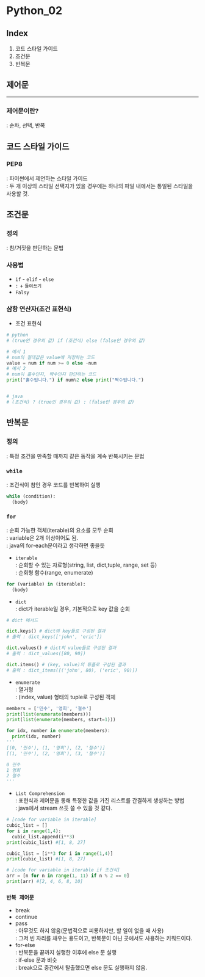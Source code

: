 # **Python_02**
## **Index**
1. 코드 스타일 가이드
2. 조건문
3. 반복문  
  
## **제어문**
---
### 제어문이란?  
: 순차, 선택, 반복  

## **코드 스타일 가이드**
### PEP8
: 파이썬에서 제언하는 스타일 가이드  
: 두 개 이상의 스타일 선택지가 있을 경우에는 하나의 파일 내에서는 통일된 스타일을 사용할 것.  

## **조건문**
### 정의
: 참/거짓을 판단하는 문법  
### 사용법
- `if` - `elif` - `else`
- `:` + `들여쓰기`
- `Falsy`
### 삼항 연산자(조건 표현식)
- 조건 표현식  
```python
# python 
# (true인 경우의 값) if (조건식) else (false인 경우의 값)

# 예시 1
# num의 절대값은 value에 저장하는 코드
value = num if num >= 0 else -num
# 예시 2
# num이 홀수인지, 짝수인지 판단하는 코드
print("홀수입니다.") if num%2 else print("짝수입니다.")


# java
# (조건식) ? (true인 경우의 값) : (false인 경우의 값)
```

## **반복문**
### 정의
: 특정 조건을 만족할 때까지 같은 동작을 계속 반복시키는 문법
### `while`  
: 조건식이 참인 경우 코드를 반복하여 실행
```python
while (condition):
  (body)
```
### `for`  
: 순회 가능한 객체(iterable)의 요소를 모두 순회  
: variable은 2개 이상이어도 됨.  
: java의 for-each문이라고 생각하면 좋을듯
- `iterable`  
: 순회할 수 있는 자료형(string, list, dict,tuple, range, set 등)  
: 순회형 함수(range, enumerate)
```python
for (variable) in (iterable):
  (body)
```
  - `dict`  
  : dict가 iterable일 경우, 기본적으로 key 값을 순회

```python
# dict 메서드

dict.keys() # dict의 key들로 구성된 결과
# 출력 : dict_keys(['john', 'eric'])

dict.values() # dict의 value들로 구성된 결과
# 출력 : dict_values([80, 90])

dict.items() # (key, value)의 튜플로 구성된 결과
# 출력 : dict_items([('john', 80), ('eric', 90)])
```
  - `enumerate`  
  : 열거형  
  : (index, value) 형태의 tuple로 구성된 객체

  ```python
  members = ['민수', '영희', '철수']
  print(list(enumerate(members)))
  print(list(enumerate(members, start=1)))

  for idx, number in enumerate(members):
    print(idx, number)
  '''
  [(0, '민수'), (1, '영희'), (2, '철수')]
  [(1, '민수'), (2, '영희'), (3, '철수')]

  0 민수
  1 영희
  2 철수
  '''
  ```
  - `List Comprehension`  
  : 표현식과 제어문을 통해 특정한 값을 가진 리스트를 간결하게 생성하는 방법  
  : java에서 stream 쓰듯 쓸 수 있을 것 같다.
  ```python
  # [code for variable in iterable]
  cubic_list = []
  for i in range(1,4):
    cubic_list.append(i**3)
  print(cubic_list) #[1, 8, 27]

  cubic_list = [i**3 for i in range(1,4)]
  print(cubic_list) #[1, 8, 27]

  # [code for variable in iterable if 조건식]
  arr = [n for n in range(1, 11) if n % 2 == 0]
  print(arr) #[2, 4, 6, 8, 10]
  ```

### `반복 제어문`
- break
- continue
- pass  
  : 아무것도 하지 않음(문법적으로 피룡하지만, 할 일이 없을 때 사용)  
  : 그저 빈 자리를 채우는 용도이고, 반복문이 아닌 곳에서도 사용하는 키워드이다.
- for-else  
  : 반복문을 끝까지 실행한 이후에 else 문 실행  
  : if-else 문과 비슷   
  : break으로 중간에서 탈출했으면 else 문도 실행하지 않음.